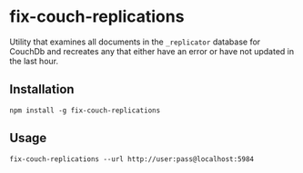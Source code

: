 # fix-couch-replications

Utility that examines all documents in the `_replicator` database for CouchDb and recreates any that either have an error or have not updated in the last hour.

## Installation

    npm install -g fix-couch-replications

## Usage

    fix-couch-replications --url http://user:pass@localhost:5984
